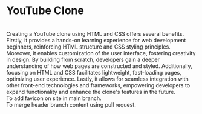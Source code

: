 # YouTube Clone
<br>
Creating a YouTube clone using HTML and CSS offers several benefits. Firstly, it provides a hands-on learning experience for web development beginners, reinforcing HTML structure and CSS styling principles. Moreover, it enables customization of the user interface, fostering creativity in design. By building from scratch, developers gain a deeper understanding of how web pages are constructed and styled. Additionally, focusing on HTML and CSS facilitates lightweight, fast-loading pages, optimizing user experience. Lastly, it allows for seamless integration with other front-end technologies and frameworks, empowering developers to expand functionality and enhance the clone's features in the future.
<br>
To add favicon on site in main branch.
<br>
To merge header branch content using pull request.